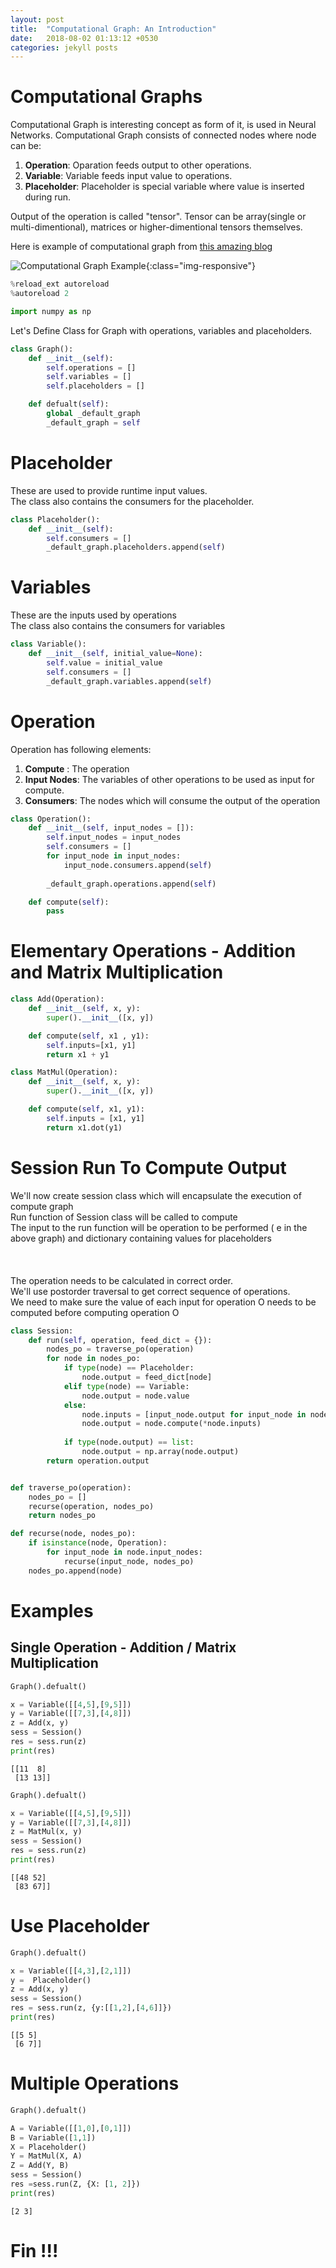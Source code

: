 ```yaml
---
layout: post
title:  "Computational Graph: An Introduction"
date:   2018-08-02 01:13:12 +0530
categories: jekyll posts
---
```


# Computational Graphs

Computational Graph is interesting concept as form of it, is used in Neural Networks. Computational Graph consists of connected nodes where node can be:

   1) __Operation__: Oparation feeds output to other operations.<br>
   2) __Variable__: Variable feeds input value to operations.<br>
   3) __Placeholder__: Placeholder is special variable where value is inserted during run.<br>


Output of the operation is called "tensor". Tensor can be array(single or multi-dimentional), matrices or higher-dimentional tensors themselves.

Here is example of computational graph from [this amazing blog](http://colah.github.io/)

![Computational Graph Example]({{site.url}}/assets/tree-def.png){:class="img-responsive"}


```python
%reload_ext autoreload
%autoreload 2
```


```python
import numpy as np
```

Let's Define Class for Graph with operations, variables and placeholders.


```python
class Graph():
    def __init__(self):
        self.operations = []
        self.variables = []
        self.placeholders = []

    def defualt(self):
        global _default_graph
        _default_graph = self
```

# Placeholder

These are used to provide runtime input values.<br>
The class also contains the consumers for the placeholder.<br>


```python
class Placeholder():
    def __init__(self):
        self.consumers = []
        _default_graph.placeholders.append(self)
```

# Variables

These are the inputs used by operations<br>
The class also contains the consumers for variables <br>


```python
class Variable():
    def __init__(self, initial_value=None):
        self.value = initial_value
        self.consumers = []
        _default_graph.variables.append(self)
```

# Operation

Operation has following elements:

   1. __Compute__ : The operation
   2. __Input Nodes__: The variables of other operations to be used as input for compute.
   3. __Consumers__: The nodes which will consume the output of the operation


```python
class Operation():
    def __init__(self, input_nodes = []):
        self.input_nodes = input_nodes
        self.consumers = []
        for input_node in input_nodes:
            input_node.consumers.append(self)
    
        _default_graph.operations.append(self)

    def compute(self):
        pass
```

# Elementary Operations - Addition and Matrix Multiplication


```python
class Add(Operation):
    def __init__(self, x, y):
        super().__init__([x, y])

    def compute(self, x1 , y1):
        self.inputs=[x1, y1]
        return x1 + y1
```


```python
class MatMul(Operation):
    def __init__(self, x, y):
        super().__init__([x, y])

    def compute(self, x1, y1):
        self.inputs = [x1, y1]
        return x1.dot(y1)
```

# Session Run To Compute Output

We'll now create session class which will encapsulate the execution of compute graph<br>
Run function of Session class will be called to compute<br>
The input to the run function will be operation to be performed ( e in the above graph) and dictionary containing values for placeholders <br>
<br>
<br>
<br>
The operation needs to be calculated in correct order.<br>
We'll use postorder traversal to get correct sequence of operations.<br>
We need to make sure the value of each input for operation O needs to be computed before computing operation O<br>


```python
class Session:
    def run(self, operation, feed_dict = {}):
        nodes_po = traverse_po(operation)
        for node in nodes_po:
            if type(node) == Placeholder:
                node.output = feed_dict[node]
            elif type(node) == Variable:
                node.output = node.value
            else: 
                node.inputs = [input_node.output for input_node in node.input_nodes]
                node.output = node.compute(*node.inputs)
                
            if type(node.output) == list:
                node.output = np.array(node.output)
        return operation.output


def traverse_po(operation):
    nodes_po = []
    recurse(operation, nodes_po)
    return nodes_po

def recurse(node, nodes_po):
    if isinstance(node, Operation):
        for input_node in node.input_nodes:
            recurse(input_node, nodes_po)
    nodes_po.append(node)
```

# Examples

## Single Operation - Addition / Matrix Multiplication


```python
Graph().defualt()

x = Variable([[4,5],[9,5]])
y = Variable([[7,3],[4,8]])
z = Add(x, y)
sess = Session()
res = sess.run(z)
print(res)
```

    [[11  8]
     [13 13]]



```python
Graph().defualt()

x = Variable([[4,5],[9,5]])
y = Variable([[7,3],[4,8]])
z = MatMul(x, y)
sess = Session()
res = sess.run(z)
print(res)
```

    [[48 52]
     [83 67]]


# Use Placeholder


```python
Graph().defualt()

x = Variable([[4,3],[2,1]])
y =  Placeholder()
z = Add(x, y)
sess = Session()
res = sess.run(z, {y:[[1,2],[4,6]]})
print(res)
```

    [[5 5]
     [6 7]]


# Multiple Operations


```python
Graph().defualt()

A = Variable([[1,0],[0,1]])
B = Variable([1,1])
X = Placeholder()
Y = MatMul(X, A)
Z = Add(Y, B)
sess = Session()
res =sess.run(Z, {X: [1, 2]})
print(res)
```

    [2 3]


# Fin !!!
